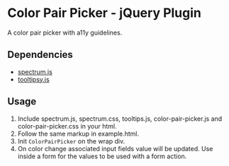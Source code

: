 # Color Pair Picker - jQuery Plugin
A color pair picker with a11y guidelines.

## Dependencies
* [spectrum.js](https://bgrins.github.io/spectrum/)
* [tooltipsy.js](http://tooltipsy.com/)

## Usage
1. Include spectrum.js, spectrum.css, tooltips.js, color-pair-picker.js and color-pair-picker.css in your html.
2. Follow the same markup in example.html.
4. Init `ColorPairPicker` on the wrap div. 
3. On color change associated input fields value will be updated. Use inside a form for the values to be used with a form action.
